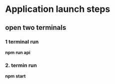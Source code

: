 

# Application launch steps

## open two terminals

### 1 terminal run

**npm run api**

### 2. termin run

**npm start**
